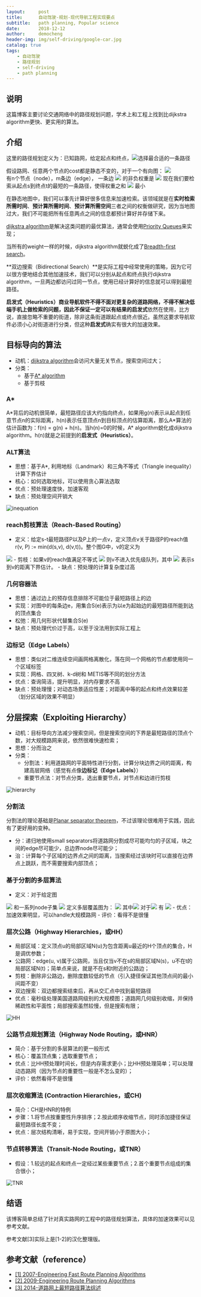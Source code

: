 ```yaml
---
layout:     post
title:      自动驾驶-规划-现代导航工程实现要点
subtitle:   path planning, Popular science
date:       2018-12-12
author:     democheng
header-img: img/self-driving/google-car.jpg
catalog: true
tags:
    - 自动驾驶
    - 路径规划
    - self-driving
    - path planning
---
```


## 说明
这篇博客主要讨论交通网络中的路径规划问题，学术上和工程上找到比dijkstra algorithm更快、更实用的算法。

## 介绍

这里的路径规划定义为：已知路网，给定起点和终点，<img src="http://chart.googleapis.com/chart?cht=tx&chl=\Large x=\frac{-b\pm\sqrt{b^2-4ac}}{2a}" style="border:none;">选择最合适的一条路径 

假设路网、任意两个节点的cost都是静态不变的，对于一个有向图：
<img src="http://latex.codecogs.com/svg.latex? G = (V, E) "/>  
有n个节点（node），m条边（edge），
一条边 
<img src="https://latex.codecogs.com/svg.latex? edge(u, v) "/> 
的非负权重是
<img src="https://latex.codecogs.com/svg.latex? weight(u, v) "/> 
现在我们要检索从起点s到终点t的最短的一条路径，使得权重之和
<img src="https://latex.codecogs.com/svg.latex? d(u, v) "/>
最小

在静态地图中，我们可以事先计算好很多信息来加速检索。该领域就是在**实时检索所需时间**、**预计算所需时间**、**预计算所需空间**三者之间的权衡做研究，因为当地图过大，我们不可能把所有任意两点之间的信息都预计算好并存储下来。

[dijkstra algorithm](https://en.wikipedia.org/wiki/Dijkstra%27s_algorithm)是解决这类问题的最优算法，通常会使用[Priority Queues](https://en.wikipedia.org/wiki/Priority_queue)来实现；

当所有的weight一样的时候，dijkstra algorithm就蜕化成了[Breadth-first search](https://en.wikipedia.org/wiki/Breadth-first_search)。

**双边搜索（Bidirectional Search）**是实际工程中经常使用的策略，因为它可以很方便地结合其他加速技术，我们可以分别从起点和终点执行dijkstra algorithm，一旦两边都访问过同一节点，使用已经计算好的信息就可以得到最短路径。

**启发式（Heuristics）**商业导航软件不得不面对更复杂的道路网络，不得不解决低端手机上做检索的问题，因此不保证一定可以有结果的**启发式**依然在使用，比方说，直接忽略不重要的街道，除非这条街道跟起点或终点很近。虽然这要求导航软件必须小心对街道进行分类，但这种**启发式**确实有很大的加速效果。

## 目标导向的算法
- 动机：[dijkstra algorithm](https://en.wikipedia.org/wiki/Dijkstra%27s_algorithm)会访问大量无关节点，搜索空间过大；
- 分类：
  - 基于[A* algorithm](https://en.wikipedia.org/wiki/A*_search_algorithm)
  - 基于剪枝

### A\*
A\*背后的动机很简单，最短路径应该大约指向终点，如果用g(n)表示从起点到任意节点n的实际距离，h(n)表示任意顶点n到目标顶点的估算距离，那么A\*算法的估计函数为：f(n) = g(n) + h(n)。当h(n)=0的时候，A\* algorithm蜕化成dijkstra algorithm。h(n)就是之前提到的**启发式（Heuristics）**。

### ALT算法
- 思想：基于A\*, 利用地标（Landmark）和三角不等式（Triangle inequality）计算下界估计
- 核心：如何选取地标，可以使用贪心算法选取
- 优点：预处理速度快，加速客观
- 缺点：预处理空间开销大

![inequation](https://github.com/democheng/democheng.github.io/raw/master/img/self-driving/inequation.png)

### reach剪枝算法（Reach-Based Routing）
- 定义：给定s-t最短路径P以及P上的一点v，定义顶点v关于路径P的reach值r(v, P) := min(d(s,v), d(v,t))。整个图G中，v的定义为
<img src="https://latex.codecogs.com/svg.latex? r(v,G):=max_{P}\{r(v,P)\}"/> 
- 剪枝：如果v的reach值满足不等式
<img src="https://latex.codecogs.com/svg.latex? r(v,G) < min(\underline{d}(s,v), \underline{d}(v,t))"/>
则v不进入优先级队列，其中
<img src="https://latex.codecogs.com/svg.latex? \underline{d}(s,v)"/>
表示s到v的距离下界估计。
- 缺点：预处理的计算复杂度过高

### 几何容器法
- 思想：通过边上的预存信息排除不可能位于最短路径上的边
- 实现：对图中的每条边e，用集合S(e)表示为以e为起始边的最短路径所能到达的顶点集合
- 松弛：用几何形状代替集合S(e)
- 缺点：预处理代价过于高，以至于没法用到实际工程上

### 边标记（Edge Labels）
- 思想：类似对二维连续空间画网格离散化，落在同一个网格的节点都使用同一个区域标签
- 实现：网格、四叉树、k-d树和 METIS等不同的划分方法
- 优点：查询简洁，提升明显，对内存要求不高
- 缺点：预处理慢；对动态场景适应性差；对距离中等的起点和终点效果较差（划分区域的效果不明显）

## 分层探索（Exploiting Hierarchy）
- 动机：目标导向方法减少搜索空间，但是搜索空间的下界是最短路径的顶点个数，对大规模路网来说，依然很难快速检索；
- 思想：分而治之
- 分类：
  - 分割法：利用道路网的平面特性进行分割，计算分块边界之间的距离，构建高层网络（感觉有点像**边标记（Edge Labels）**）
  - 重要节点法：对节点分类，选出重要节点，对节点和边进行剪枝

![hierarchy](https://github.com/democheng/democheng.github.io/raw/master/img/self-driving/hierarchy.png)

### 分割法
分割法的理论基础是[Planar separator theorem](https://en.wikipedia.org/wiki/Planar_separator_theorem)，不过该理论很难用于实践，因此有了更好用的变种。
- 分：递归地使用small separators将道路网分割成尽可能均匀的子区域，块之间的edge尽可能少，总边界node尽可能少；
- 治：计算每个子区域的边界点之间的距离，当搜索经过该块时可以直接在边界点上跳跃，而不需要搜索内部顶点；

### 基于分割的多层算法
- 定义：对于给定图
<img src="https://latex.codecogs.com/svg.latex? G = (V, E)"/>
和一系列node子集
<img src="https://latex.codecogs.com/svg.latex? V := V_{0} \supseteq V_{1} \supseteq V_{2} ... \supseteq V_{L}"/>  
定义多层覆盖图为：
<img src="https://latex.codecogs.com/svg.latex? g := (G_{0}, G_{1}, ... , G_{L})"/>  
其中<img src="https://latex.codecogs.com/svg.latex? G_{0} := G"/>  
对于<img src="https://latex.codecogs.com/svg.latex? l > 0"/> 
有
<img src="https://latex.codecogs.com/svg.latex? G_{l} := (V_{l}, E_{l}), E_{l} := \{(s, t) \in V_{l} \times V_{l} |\ in\ G_{l-1}, exists\ a\ shortest\ path\ P = <s, u_{1}, u_{2}, ..., u_{k}, t>, \forall i, u_{i} \in V_{l}\}"/>
- 优点：加速效果明显，可以handle大规模路网
- 评价：看得不是很懂

### 层次公路（Highway Hierarchies，或HH）
- 局部区域：定义顶点u的局部区域N(u)为包含距离u最近的H个顶点的集合，H是调优参数；
- 公路网：edge(u, v)属于公路网，当且仅当v不在s的局部区域N(s)，u不在t的局部区域N(t)；简单点来说，就是不在s和t附近的公路边；
- 剪枝：删除非公路边，删除度数较低的节点（引入捷径保证其他顶点间的最小间距不变）
- 双边搜索：双边都搜索结束后，再从交汇点中找到最短路径
- 优点：毫秒级处理美国道路网级别的大规模图；道路网几何级别收缩，并保持稀疏性和平面性；局部搜索虽然较慢，但是搜索有限；

![HH](https://github.com/democheng/democheng.github.io/raw/master/img/self-driving/HH.png)

### 公路节点规划算法（Highway Node Routing，或HNR）
- 简介：基于分割的多层算法的更一般形式
- 核心：覆盖顶点集；选取重要节点；
- 优点：比HH预处理时间长，但是内存需求更小；比HH预处理简单；可以处理动态路网（因为节点的重要性一般是不怎么变的）；
- 评价：依然看得不是很懂

### 层次收缩算法 (Contraction Hierarchies，或CH)
- 简介：CH是HNR的特例
- 步骤：1.将节点按重要性升序排序；2.按此顺序收缩节点，同时添加捷径保证最短路径长度不变；
- 优点：层次结构清晰，易于实现，空间开销小于原图大小；

### 节点转移算法（Transit-Node Routing，或TNR）
- 假设：1.较远的起点和终点一定经过某些重要节点；2.首个重要节点组成的集合很小；

![TNR](https://github.com/democheng/democheng.github.io/raw/master/img/self-driving/TNR.png)

## 结语

该博客简单总结了针对真实路网的工程中的路径规划算法，具体的加速效果可以见参考文献。

参考文献\[3\]实际上是\[1-2\]的汉化整理版。

## 参考文献（reference）
- [\[1\] 2007-Engineering Fast Route Planning Algorithms](http://algo2.iti.kit.edu/documents/routeplanning/weaOverview.pdf)
- [\[2\] 2009-Engineering Route Planning Algorithms](hhttp://citeseerx.ist.psu.edu/viewdoc/download?doi=10.1.1.164.8916&rep=rep1&type=pdf)
- [\[3\] 2014-道路网上最短路径算法综述](http://www.shcas.net/jsjyup/pdf/2014/10/%E9%81%93%E8%B7%AF%E7%BD%91%E4%B8%8A%E6%9C%80%E7%9F%AD%E8%B7%AF%E5%BE%84%E7%AE%97%E6%B3%95%E7%BB%BC%E8%BF%B0.pdf)